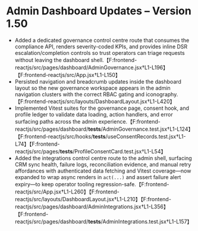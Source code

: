 # Admin Dashboard Updates – Version 1.50

- Added a dedicated governance control centre route that consumes the compliance API, renders severity-coded KPIs, and provides inline DSR escalation/completion controls so trust operators can triage requests without leaving the dashboard shell.【F:frontend-reactjs/src/pages/dashboard/AdminGovernance.jsx†L1-L196】【F:frontend-reactjs/src/App.jsx†L1-L150】
- Persisted navigation and breadcrumb updates inside the dashboard layout so the new governance workspace appears in the admin navigation clusters with the correct RBAC gating and iconography.【F:frontend-reactjs/src/layouts/DashboardLayout.jsx†L1-L420】
- Implemented Vitest suites for the governance page, consent hook, and profile ledger to validate data loading, action handlers, and error surfacing paths across the admin experience.【F:frontend-reactjs/src/pages/dashboard/__tests__/AdminGovernance.test.jsx†L1-L124】【F:frontend-reactjs/src/hooks/__tests__/useConsentRecords.test.jsx†L1-L74】【F:frontend-reactjs/src/pages/__tests__/ProfileConsentCard.test.jsx†L1-L54】
- Added the integrations control centre route to the admin shell, surfacing CRM sync health, failure logs, reconciliation evidence, and manual retry affordances with authenticated data fetching and Vitest coverage—now expanded to wrap async renders in `act(...)` and assert failure alert expiry—to keep operator tooling regression-safe.【F:frontend-reactjs/src/App.jsx†L1-L260】【F:frontend-reactjs/src/layouts/DashboardLayout.jsx†L1-L210】【F:frontend-reactjs/src/pages/dashboard/AdminIntegrations.jsx†L1-L356】【F:frontend-reactjs/src/pages/dashboard/__tests__/AdminIntegrations.test.jsx†L1-L157】
